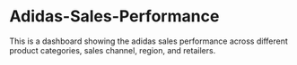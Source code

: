 # Adidas-Sales-Performance
This is a dashboard showing the adidas sales performance across different product categories, sales channel, region, and retailers.
